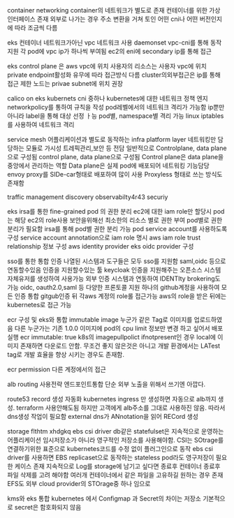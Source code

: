 container networking
container의 네트워크가 별도로 존재
컨테이너를 위한 가상 인터페이스 존재
외부로 나가는 경우 주소 변환을 거쳐 토인
어떤 cni나 어떤 버전인지에 따라 조금씩 다름

eks
컨테이너 네트워크가아닌 vpc 네트워크 사용
daemonset vpc-cni를 통해 동작 지원
각 pod에 vpc ip가 하나씩 부여됨
ec2의 eni에 secondary ip를 통해 접근

eks control plane 은 aws vpc에 위치
사용자의 리소스는 사용자 vpc에 위치
private endpoint활성화 유무에 따라 접근방식 다름
cluster의외부접근은 ip를 통해 접근 제한
노드는 privae subnet에 위치 권장

calico on eks
kubernets cni 중하나
kubernetes에 대한 네트워크 정책 엔지
networkpolicy를 통하여 규칙을 작성
pod레벨에서의 네트워크 격리가 가능함
ip뿐만아니라 label을 통해 대상 선정 ㅏ능
pod별, namespace별 격리 가능
linux iptables를 사용하여 네트워크 격리

service mesh
어플리케이션과 별도로 동작하는 infra platform layer
네트워킹만 담당하는 모듈로 가시성 트레픽관리,보안 등 전담
일반적으로 Controlplane, data plane 으로 구성됨
control plane, data plane으로 구성됨
Control plane은 data plane을 중앙에서 관리하는 역할
Data plane은 실제 pod에 배포되어 네트워킹 기능담당
envoy proxy를 SIDe-car형태로 배포하여 많이 사용
Proxyless 형태로 쓰는 방식도 존재함

traffic management discovery
observabilty4r43
securiy

eks irsa를 통한 fine-grained
pod 의 권한 분리
ec2에 대한 iam role만 할당시 pod는 해당 ec2의 role사용
보안을위해선 최소한의 리소스 별로 권한 부여
pod별로 권한 분리가 필요함
irsa를 통해 pod별 권한 분리 가능
pod service account를 사용하도록 구성
service account annotation으로 iam role 명시
aws iam role trust relationship 정보 구성
aws identity provider eks oidc provider 구성

sso를 통한 통합 인증
나열된 시스템과 도구들은 모두 sso를 지원함
saml,oidc 등으로 연동할수있음
인증을 지원할수있는 툴
keycloak
인증을 지원해주는 오픈소스 시스템
자체유저를 생성하여 사용가능
외부 인증 시스템과 연동하여 IDENTIty brokering도 가능
oidc, oauth2.0,saml 등 다양한 프론토콜 지원
하나의 github계정을 사용하여 모든 인증 통합
gitgub인증 뒤 각aws 계정의 role롤 접근가능
aws의 role을 받은 뒤에는 kubernetes로 접근 가능

ecr 구성 및 eks와 통합
immutable image
누군가 같은 Tag로 이미지를 업로드하였음
다른 누군가는 기존 1.0.0 이미지에 pod의 cpu limit 정보만 변경 하고 싶어서 배포 실행
ecr immutable: true
k8s의 imagepullpolict ifnotpresent인 경우 local에 이미지 존재하면 다운로드 안함.
무조건 좋지 않은것은 아니고 개발 환경에서는 LATest tag로 개발 효율을 향상 시키는 경우도 존재함.

ecr permission 다른 계정에서의 접근

alb routing 사용전략
엔드포인트통합
단순 외부 노출을 위해서 쓰기엔 아깝다.

route53 record 생성 자동화
kubernetes ingress 만 생성하면 자동으로 alb까지 생성.
terraform 사용안해도됨
하지만 고객에게 alb주소를 그대로 사용하진 않음. 따라서 dns생성 작업이 필요함
external dns가 ANnotation을 읽어 RECord 생성

storage flthtm xhdgkq
ebs csi driver
db같은 statefulset은 지속적으로 운영하는 어플리케이션
임시저장소가 아니라 영구적인 저장소를 사용해야함.
CSI는 SOtrage를 연결하기위한 표준으로 kubernetes코드를 수정 없이 플러그인으로 동작
ebs csi driver를 사용하면 EBS
replicaset으로 동작하는 stateless pod라도 영구저장이 필요한 케이스 존재
지속적으로 Log를 storage에 남기고 싶다면 종료후 컨테이너 종료후 파일 삭제를 고려 해야함
여러개 컨테이너에서 같은 파일을 고유하길 원하는 경우 존재
EFS도 외부 cloud provider의 STOrage중 하나 임으로

kms와 eks 통합
kubernetes 에서 Configmap 과 Secret의 차이는 저장소
기본적으로 secret은 함호화되지 않음
